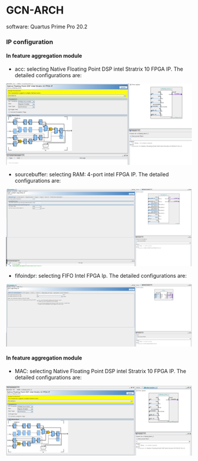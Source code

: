 # GCN-ARCH

software: Quartus Prime Pro 20.2



### IP configuration
#### In feature aggregation module
- acc: selecting Native Floating Point DSP intel Stratrix 10 FPGA IP. The detailed configurations are:

<p align="center">
  <img src="./pic/acc.PNG" alt="drawing" width="800"/>
</p>

- sourcebuffer: selecting RAM: 4-port intel FPGA IP. The detailed configurations are:

<p align="center">
  <img src="./pic/sourcebuffer.PNG" alt="drawing" width="800"/>
</p>

- fifoindpr: selecting FIFO Intel FPGA Ip. The detailed configurations are:

<p align="center">
  <img src="./pic/FIFOindptr.PNG" alt="drawing" width="800"/>
</p>

#### In feature aggregation module
- MAC: selecting Native Floating Point DSP intel Stratrix 10 FPGA IP. The detailed configurations are: 


<p align="center">
  <img src="./pic/mac.PNG" alt="drawing" width="800"/>
</p>
